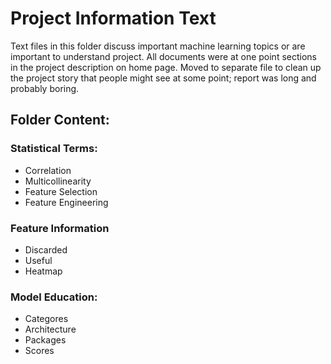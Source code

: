 # Project Information Text

Text files in this folder discuss important machine learning topics or are important to understand project.
All documents were at one point sections in the project description on home page. 
Moved to separate file to clean up the project story that people might see at some point; 
report was long and probably boring.

## Folder Content:

### **Statistical Terms:**
- Correlation
- Multicollinearity
- Feature Selection
- Feature Engineering

### **Feature Information**
- Discarded
- Useful
- Heatmap

### **Model Education:**
- Categores
- Architecture
- Packages
- Scores

